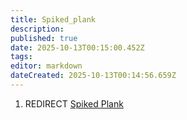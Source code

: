 ```yaml
---
title: Spiked_plank
description: 
published: true
date: 2025-10-13T00:15:00.452Z
tags: 
editor: markdown
dateCreated: 2025-10-13T00:14:56.659Z
---
```


1.  REDIRECT [Spiked Plank](Spiked_Plank.md "wikilink")